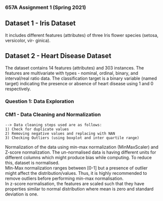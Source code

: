 ### 657A Assignment 1 (Spring 2021)

## Dataset 1 - Iris Dataset
It includes different features (attributes) of three Iris flower species (setosa, versicolor, vir- ginica).

## Dataset 2 - Heart Disease Dataset
The dataset contains 14 features (attributes) and 303 instances. The features are multivariate with types - nominal, ordinal, binary, and interval/real ratio data. The classification target is a binary variable (named target) indicating the presence or absence of heart disease using 1 and 0 respectively.

### Question 1: Data Exploration
### CM1 - Data Cleaning and Normalization 
    --> Data cleaning steps used are as follows:
    1) Check for duplicate values
    2) Removing negative values and replacing with NAN 
    3) Checking Outliers (using boxplot and inter quartile range)
Normalization of the data using min-max normalization (MinMaxScaler) and Z-score normalization. The un-normalised data is having different units for different columns which might produce bias while computing. To reduce this, dataset is normalised.                                                                                                   
MIn-Max normalization ranges between [0-1] but a presence of outlier might affect the distribution/values. Thus, it is highly recommended to remove outliers before performing min-max normalisation.                                                        
In z-score normalisation, the features are scaled such that they have properties similar to normal distribution where mean is zero and standard deviation is one.
